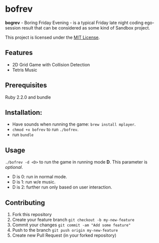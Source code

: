 # bofrev
**bogrev** - Boring Friday Evening - is a typical Friday late night coding ego-session result that can be considered as some kind of Sandbox project.

This project is licensed under the [MIT License](https://github.com/simplay/bofrev/blob/master/LICENSE).

## Features

+ 2D Grid Game with Collision Detection
+ Tetris Music

## Prerequisites

Ruby 2.2.0 and bundle

## Installation:

+ Have sounds when running the game: `brew install mplayer`.
+ `chmod +x bofrev` to run `./bofrev`.
+ run `bundle`

## Usage
`./bofrev -d <D>` to run the game in running mode **D**. This parameter is _optional_.

+ D is 0: run in normal mode.
+ D is 1: run w/e music.
+ D is 2: further run only based on user interaction.

## Contributing
1. Fork this repository
2. Create your feature branch `git checkout -b my-new-feature`
3. Commit your changes `git commit -am "Add some feature"`
4. Push to the branch `git push origin my-new-feature`
5. Create new Pull Request (in your forked repository)
